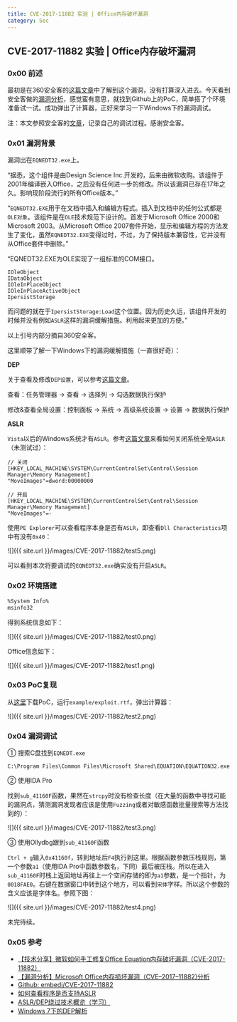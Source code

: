 ```yaml
---
title: CVE-2017-11882 实验 | Office内存破坏漏洞
category: Sec
---
```


## CVE-2017-11882 实验 | Office内存破坏漏洞

### 0x00 前述

最初是在360安全客的[这篇文章](http://bobao.360.cn/learning/detail/4729.html)中了解到这个漏洞，没有打算深入进去。今天看到安全客做的[漏洞分析](http://bobao.360.cn/learning/detail/4734.html)，感觉蛮有意思，就找到Github上的PoC，简单搭了个环境准备试一试。成功弹出了计算器，正好来学习一下Windows下的漏洞调试。

注：本文参照安全客的[文章](http://bobao.360.cn/learning/detail/4734.html)，记录自己的调试过程。感谢安全客。

### 0x01 漏洞背景

漏洞出在`EQNEDT32.exe`上。

“据悉，这个组件是由Design Science Inc.开发的，后来由微软收购。该组件于2001年编译嵌入Office，之后没有任何进一步的修改。所以该漏洞已存在17年之久。影响现阶段流行的所有Office版本。”

“`EQNEDT32.EXE`用于在文档中插入和编辑方程式。插入到文档中的任何公式都是`OLE对象`。该组件是在`OLE`技术规范下设计的。首发于Microsoft Office 2000和Microsoft 2003。从Microsoft Office 2007套件开始，显示和编辑方程的方法发生了变化，虽然`EQNEDT32.EXE`变得过时，不过，为了保持版本兼容性，它并没有从Office套件中删除。”

“EQNEDT32.EXE为OLE实现了一组标准的COM接口。

```
IOleObject
IDataObject
IOleInPlaceObject
IOleInPlaceActiveObject
IpersistStorage
```

而问题的就在于`IpersistStorage:Load`这个位置。因为历史久远，该组件开发的时候并没有例如`ASLR`这样的漏洞缓解措施。利用起来更加的方便。”

以上引号内部分摘自360安全客。

这里顺带了解一下Windows下的漏洞缓解措施（一直很好奇）：

**DEP**

关于查看及修改`DEP设置`，可以参考[这篇文章](https://technet.microsoft.com/zh-cn/library/ee958057.aspx)。

查看：任务管理器 -> 查看 -> 选择列 -> 勾选数据执行保护

修改&查看全局设置：控制面板 -> 系统 -> 高级系统设置 -> 设置 -> 数据执行保护

**ASLR**

`Vista`以后的Windows系统才有`ASLR`。参考[这篇文章](https://www.52pojie.cn/thread-377450-1-1.html)来看如何关闭系统全局`ASLR`（未测试过）：

```
// 关闭
[HKEY_LOCAL_MACHINE\SYSTEM\CurrentControlSet\Control\Session Manager\Memory Management]
"MoveImages"=dword:00000000

// 开启
[HKEY_LOCAL_MACHINE\SYSTEM\CurrentControlSet\Control\Session Manager\Memory Management]
"MoveImages"=-
```

使用`PE Explorer`可以查看程序本身是否有`ASLR`，即查看`Dll Characteristics`项中有没有`0x40`：

![]({{ site.url }}/images/CVE-2017-11882/test5.png)

可以看到本次将要调试的`EQNEDT32.exe`确实没有开启`ASLR`。

### 0x02 环境搭建

```bat
%System Info%
msinfo32
```

得到系统信息如下：

![]({{ site.url }}/images/CVE-2017-11882/test0.png)

Office信息如下：

![]({{ site.url }}/images/CVE-2017-11882/test1.png)

### 0x03 PoC复现

从[这里](https://github.com/embedi/CVE-2017-11882)下载PoC，运行`example/exploit.rtf`，弹出计算器：

![]({{ site.url }}/images/CVE-2017-11882/test2.png)

### 0x04 漏洞调试

① 搜索C盘找到`EQNEDT.exe`

```
C:\Program Files\Common Files\Microsoft Shared\EQUATION\EQUATION32.exe
```

② 使用IDA Pro

找到`sub_41160F`函数，果然在`strcpy`时没有检查长度（在大量的函数中寻找可能的漏洞点，猜测漏洞发现者应该是使用`Fuzzing`或者对敏感函数批量搜索等方法找到的）：

![]({{ site.url }}/images/CVE-2017-11882/test3.png)

③ 使用Ollydbg跟到`sub_41160F`函数

`Ctrl + g`输入`0x41160f`，转到地址后`F4`执行到这里。根据函数参数压栈规则，第一个参数`a1`（使用IDA Pro中函数参数名，下同）最后被压栈。所以在进入`sub_41160F`时栈上返回地址再往上一个空间存储的即为`a1`参数，是一个指针，为`0018FAE0`。右键在数据窗口中转到这个地方，可以看到`宋体`字样。所以这个参数的含义应该是字体名。参照下图：

![]({{ site.url }}/images/CVE-2017-11882/test4.png)

未完待续。

### 0x05 参考

- [【技术分享】微软如何手工修复Office Equation内存破坏漏洞（CVE-2017-11882）](http://bobao.360.cn/learning/detail/4729.html)
- [【漏洞分析】Microsoft Office内存损坏漏洞（CVE–2017–11882)分析](http://bobao.360.cn/learning/detail/4734.html)
- [Github: embedi/CVE-2017-11882](https://github.com/embedi/CVE-2017-11882)
- [如何查看程序是否支持ASLR](http://blog.csdn.net/thesum/article/details/45343225)
- [ASLR/DEP绕过技术概览（学习）](http://blog.csdn.net/apxar/article/details/10366649)
- [Windows 7下的DEP解析](https://technet.microsoft.com/zh-cn/library/ee958057.aspx)